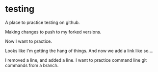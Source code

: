 # testing
A place to practice testing on github.

Making changes to push to my forked versions.

Now I want to practice. 

Looks like I'm getting the hang of things. 
And now we add a link like so....

I removed a line, and added a line. I want to practice command line git commands from a branch.
